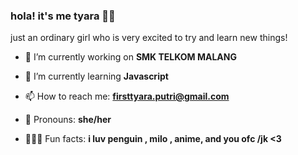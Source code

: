### hola! it's me tyara 🙌🏻
just an ordinary girl who is very excited to try and learn new things!
- 🐣 I’m currently working on **SMK TELKOM MALANG**

- 💐 I’m currently learning **Javascript**

- 📫 How to reach me: **firsttyara.putri@gmail.com**

- 🧸 Pronouns: **she/her**

- 🧝🏻‍♀️ Fun facts: **i luv penguin , milo , anime, and you ofc /jk <3**
<!--
**909tyaraa/909tyaraa** is a ✨ _special_ ✨ repository because its `README.md` (this file) appears on your GitHub profile.
